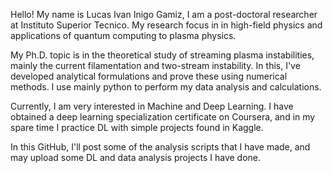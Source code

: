 Hello! My name is Lucas Ivan Inigo Gamiz, I am a post-doctoral researcher at Instituto Superior Tecnico. My research focus in in high-field physics and applications of quantum computing to plasma physics. 

My Ph.D. topic is in the theoretical study of streaming plasma instabilities, mainly the current filamentation and two-stream instability. In this, 
I've developed analytical formulations and prove these using numerical methods. I use mainly python to perform my data analysis and calculations.

Currently, I am very interested in Machine and Deep Learning. I have obtained a deep learning specialization certificate on Coursera, and in my spare time
I practice DL with simple projects found in Kaggle. 

In this GitHub, I'll post some of the analysis scripts that I have made, and may upload some DL and data analysis projects I have done. 
